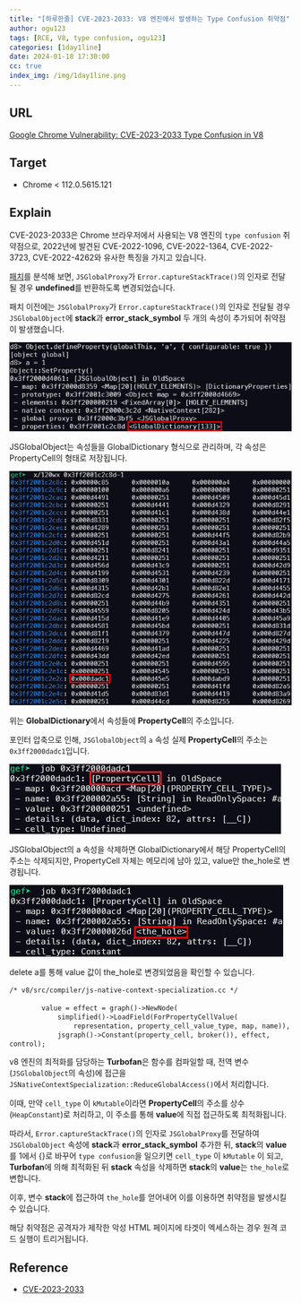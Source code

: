 ```yaml
---
title: "[하루한줄] CVE-2023-2033: V8 엔진에서 발생하는 Type Confusion 취약점"
author: ogu123
tags: [RCE, V8, type confusion, ogu123]
categories: [1day1line]
date: 2024-01-18 17:30:00
cc: true
index_img: /img/1day1line.png
---
```


## URL

[Google Chrome Vulnerability: CVE-2023-2033 Type Confusion in V8](https://bugs.chromium.org/p/chromium/issues/detail?id=1432210)

## Target

- Chrome < 112.0.5615.121

## Explain

CVE-2023-2033은 Chrome 브라우저에서 사용되는 V8 엔진의 `type confusion` 취약점으로, 2022년에 발견된 CVE-2022-1096, CVE-2022-1364, CVE-2022-3723, CVE-2022-4262와 유사한 특징을 가지고 있습니다.


[패치](https://chromium.googlesource.com/v8/v8/+/fa81078cca6964def7a3833704e0dba7b05065d8%5E%21/)를 분석해 보면, `JSGlobalProxy`가 `Error.captureStackTrace()`의 인자로 전달될 경우 **undefined**를 반환하도록 변경되었습니다.

패치 이전에는 `JSGlobalProxy`가 `Error.captureStackTrace()`의 인자로 전달될 경우 `JSGlobalObject`에 **stack**과 **error_stack_symbol** 두 개의 속성이 추가되어 취약점이 발생했습니다.

![](cve-2023-2033/image1.png)

JSGlobalObject는 속성들을 GlobalDictionary 형식으로 관리하며, 각 속성은 PropertyCell의 형태로 저장됩니다.

![](cve-2023-2033/image2.png)

위는 **GlobalDictionary**에서 속성들에 **PropertyCell**의 주소입니다.

포인터 압축으로 인해, `JSGlobalObject`의 `a` 속성 실제 **PropertyCell**의 주소는 `0x3ff2000dadc1`입니다.

![](cve-2023-2033/image3.png)

JSGlobalObject의  a 속성을 삭제하면 GlobalDictionary에서 해당 PropertyCell의 주소는 삭제되지만, PropertyCell 자체는 메모리에 남아 있고, value만 the_hole로 변경됩니다.

![](cve-2023-2033/image4.png)

delete a를 통해 value 값이 the_hole로 변경되었음을 확인할 수 있습니다.


```
/* v8/src/compiler/js-native-context-specialization.cc */

        value = effect = graph()->NewNode(
            simplified()->LoadField(ForPropertyCellValue(
                representation, property_cell_value_type, map, name)),
            jsgraph()->Constant(property_cell, broker()), effect, control);
```
v8 엔진의 최적화를 담당하는 **Turbofan**은 함수를 컴파일할 때, 전역 변수(`JSGlobalObject`의 속성)에 접근을 `JSNativeContextSpecialization::ReduceGlobalAccess()`에서 처리합니다.

이때, 만약 `cell_type` 이 `kMutable`이라면 **PropertyCell**의 주소를 상수(`HeapConstant`)로 처리하고, 이 주소를 통해 **value**에 직접 접근하도록 최적화됩니다.

따라서, `Error.captureStackTrace()`의 인자로 `JSGlobalProxy`를 전달하여 `JSGlobalObject` 속성에 **stack**과 **error_stack_symbol** 추가한 뒤, **stack**의 **value**를 1에서 {}로 바꾸어 `type confusion`을 일으키면 `cell_type` 이 `kMutable` 이 되고, **Turbofan**에 의해 최적화된 뒤 **stack** 속성을 삭제하면 **stack**의 **value**는 `the_hole`로 변합니다. 

이후, 변수 **stack**에 접근하여 `the_hole`를 얻어내어 이를 이용하면 취약점을 발생시킬 수 있습니다.

해당 취약점은 공격자가 제작한 악성 HTML 페이지에 타겟이 엑세스하는 경우 원격 코드 실행이 트리거됩니다.

## Reference

- [CVE-2023-2033](https://cwresearchlab.co.kr/entry/CVE-2023-2033-JIT-optimisation-issue)